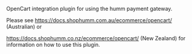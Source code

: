 OpenCart integration plugin for using the humm payment gateway. <br/>

Please see https://docs.shophumm.com.au/ecommerce/opencart/ (Australian) or <br/>
 
https://docs.shophumm.co.nz/ecommerce/opencart/ (New Zealand) for information on how to use this plugin. <br/>